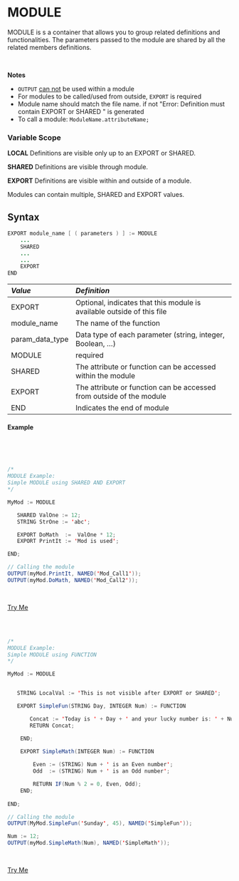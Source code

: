 # MODULE

MODULE is s a container that allows you to group related definitions and functionalities. The parameters passed to the module are shared by all the related members definitions.

</br>

**Notes** 
- `OUTPUT` <u>can not</u>  be used within a module
- For modules to be called/used from outside, `EXPORT` is required
- Module name should match the file name. if not "Error: Definition must contain EXPORT or SHARED " is generated
- To call a module: `ModuleName.attributeName;`

### Variable Scope

**LOCAL**   Definitions are visible only up to an EXPORT or SHARED.

**SHARED**  Definitions are visible through module.

**EXPORT**  Definitions are visible within and outside of a module.

Modules can contain multiple, SHARED and EXPORT values.

## Syntax

```java
EXPORT module_name [ ( parameters ) ] := MODULE
    ...
    SHARED
    ...
    ...
    EXPORT
END
```

|*Value*|*Definition*|
|:----|:---------|
EXPORT| Optional, indicates that this module is available outside of this file
module_name |The name of the function
param_data_type |Data type of each parameter (string, integer, Boolean, …)
MODULE | required
SHARED |The attribute or function can be accessed within the module
EXPORT |The attribute or function can be accessed from outside of the module
END |Indicates the end of module

#### Example

<br>
<pre id = 'ModExp_1'>

```java
/*
MODULE Example:
Simple MODULE using SHARED AND EXPORT
*/

MyMod := MODULE

   SHARED ValOne := 12;
   STRING StrOne := 'abc';

   EXPORT DoMath  :=  ValOne * 12;
   EXPORT PrintIt := 'Mod is used';

END;

// Calling the module
OUTPUT(myMod.PrintIt, NAMED('Mod_Call1'));
OUTPUT(myMod.DoMath, NAMED('Mod_Call2'));
```
</pre>
<a class="trybutton" href="javascript:OpenECLEditor(['ModExp_1'])"> Try Me </a>

</br>

<br>
<pre id = 'ModExp_2'>


```java
/*
MODULE Example:
Simple MODULE using FUNCTION
*/

MyMod := MODULE


   STRING LocalVal := 'This is not visible after EXPORT or SHARED';

   EXPORT SimpleFun(STRING Day, INTEGER Num) := FUNCTION

       Concat := 'Today is ' + Day + ' and your lucky number is: ' + Num;
       RETURN Concat;

    END;
    
    EXPORT SimpleMath(INTEGER Num) := FUNCTION

        Even := (STRING) Num + ' is an Even number';
        Odd  := (STRING) Num + ' is an Odd number';

        RETURN IF(Num % 2 = 0, Even, Odd);
    END;          
       
END;

// Calling the module
OUTPUT(MyMod.SimpleFun('Sunday', 45), NAMED('SimpleFun'));

Num := 12;
OUTPUT(myMod.SimpleMath(Num), NAMED('SimpleMath'));
```

</pre>
<a class="trybutton" href="javascript:OpenECLEditor(['ModExp_2'])"> Try Me </a>

</br>

